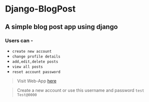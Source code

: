 # Django-BlogPost
## A simple blog post app using django

### Users can -
  - `create new account` 
  - `change profile details` 
  - `add,edit,delete posts`
  - `view all posts` 
  - `reset account password`

> Visit Web-App [here](https://sachu-blog.herokuapp.com/)

> Create a new account or use this username and password `test` `Test@0000`
